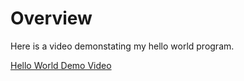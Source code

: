 # Overview

Here is a video demonstating my hello world program.

[Hello World Demo Video](https://youtu.be/phlEqRIrfvI)
